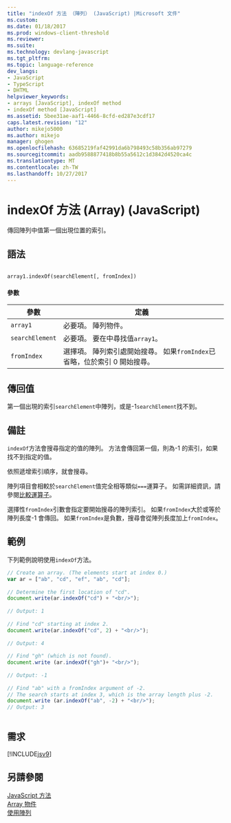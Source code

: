 ```yaml
---
title: "indexOf 方法 （陣列） (JavaScript) |Microsoft 文件"
ms.custom: 
ms.date: 01/18/2017
ms.prod: windows-client-threshold
ms.reviewer: 
ms.suite: 
ms.technology: devlang-javascript
ms.tgt_pltfrm: 
ms.topic: language-reference
dev_langs:
- JavaScript
- TypeScript
- DHTML
helpviewer_keywords:
- arrays [JavaScript], indexOf method
- indexOf method [JavaScript]
ms.assetid: 5bee31ae-aaf1-4466-8cfd-ed287e3cdf17
caps.latest.revision: "12"
author: mikejo5000
ms.author: mikejo
manager: ghogen
ms.openlocfilehash: 63685219faf42991da6b798493c58b356ab97279
ms.sourcegitcommit: aadb9588877418b8b55a5612c1d3842d4520ca4c
ms.translationtype: MT
ms.contentlocale: zh-TW
ms.lasthandoff: 10/27/2017
---
```

# <a name="indexof-method-array-javascript"></a>indexOf 方法 (Array) (JavaScript)
傳回陣列中值第一個出現位置的索引。  
  
## <a name="syntax"></a>語法  
  
```  
  
array1.indexOf(searchElement[, fromIndex])  
```  
  
#### <a name="parameters"></a>參數  
  
|參數|定義|  
|---------------|----------------|  
|`array1`|必要項。 陣列物件。|  
|`searchElement`|必要項。 要在中尋找值`array1`。|  
|`fromIndex`|選擇項。 陣列索引處開始搜尋。 如果`fromIndex`已省略，位於索引 0 開始搜尋。|  
  
## <a name="return-value"></a>傳回值  
 第一個出現的索引`searchElement`中陣列，或是-1`searchElement`找不到。  
  
## <a name="remarks"></a>備註  
 `indexOf`方法會搜尋指定的值的陣列。 方法會傳回第一個，則為-1 的索引，如果找不到指定的值。  
  
 依照遞增索引順序，就會搜尋。  
  
 陣列項目會相較於`searchElement`值完全相等類似`===`運算子。 如需詳細資訊，請參閱[比較運算子](../../javascript/reference/comparison-operators-javascript.md)。  
  
 選擇性`fromIndex`引數會指定要開始搜尋的陣列索引。 如果`fromIndex`大於或等於陣列長度-1 會傳回。 如果`fromIndex`是負數，搜尋會從陣列長度加上`fromIndex`。  
  
## <a name="example"></a>範例  
 下列範例說明使用`indexOf`方法。  
  
```JavaScript  
// Create an array. (The elements start at index 0.)  
var ar = ["ab", "cd", "ef", "ab", "cd"];  
  
// Determine the first location of "cd".  
document.write(ar.indexOf("cd") + "<br/>");  
  
// Output: 1  
  
// Find "cd" starting at index 2.  
document.write(ar.indexOf("cd", 2) + "<br/>");  
  
// Output: 4  
  
// Find "gh" (which is not found).  
document.write (ar.indexOf("gh")+ "<br/>");  
  
// Output: -1  
  
// Find "ab" with a fromIndex argument of -2.  
// The search starts at index 3, which is the array length plus -2.  
document.write (ar.indexOf("ab", -2) + "<br/>");  
// Output: 3  
  
```  
  
## <a name="requirements"></a>需求  
 [!INCLUDE[jsv9](../../javascript/includes/jsv9-md.md)]  
  
## <a name="see-also"></a>另請參閱  
 [JavaScript 方法](../../javascript/reference/javascript-methods.md)   
 [Array 物件](../../javascript/reference/array-object-javascript.md)   
 [使用陣列](../../javascript/advanced/using-arrays-javascript.md)